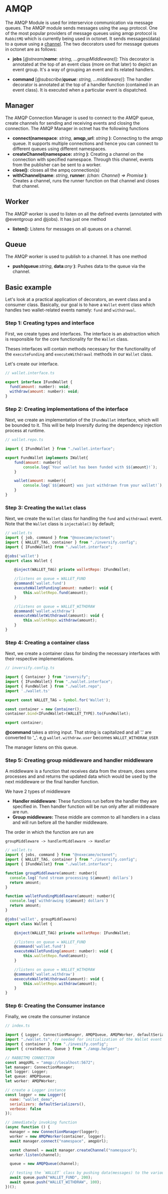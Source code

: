 # AMQP

The AMQP Module is used for interservice communication via message queues.
The AMQP module sends messages using the `amqp` protocol. One of the most popular providers of message queues using amqp protocol is `RabbitMQ` which is currently being used in octonet.
It sends messages(data) to a queue using a [channel](https://www.rabbitmq.com/channels.html).
The two decorators used for message queues in octonet are as follows:

- **jobs** [*@stream(**name**: string, ...groupMiddleware)*]: This decorator is annotated at the top of an event class (more on that later) to depict an event group. It's a way of grouping an event and its related handlers.

- **command** [_@subscribe(**queue**: string, ...middleware)_]: The handler decorator is annotated at the top of a handler function (contained in an event class). It is executed when a particular event is dispatched.

## Manager

The AMQP Connection Manager is used to connect to the AMQP queue, create channels for sending and receiving events and closing the connection.
The AMQP Manager in octnet has the following functions

- **connect(namespace**: _string_, **amqp_url**: _string_ **)**: Connecting to the amqp queue. It supports multiple connections and hence you can connect to different queues using different namespaces.
- **createChannel(namespace:** _string_ **)**: Creating a channel on the connection with specified namespace. Through this channel, events from the publisher can be sent to a worker.
- **close()**: closes all the ampq connection(s)
- **withChannel(name**: _string_, **runner**: _(chan: Channel) => Promise<void>_ **)**: Creates a channel, runs the runner function on that channel and closes that channel.

## Worker

The AMQP worker is used to listen on all the defined events (annotated with @eventgroup and @jobs). It has just one method

- **listen()**: Listens for messages on all queues on a channel.

## Queue

The AMQP worker is used to publish to a channel. It has one method

- **push(queue**:_string_, **data**:_any_ **)**: Pushes data to the queue via the channel.

## Basic example

Let's look at a practical application of decorators, an event class and a consumer class. Basically, our goal is to have a `Wallet` event class which handles two wallet-related events namely: `fund` and `withdrawal`.

### Step 1: Creating types and interface

First, we create types and interfaces. The interface is an abstraction which is responsible for the core functionality for the `Wallet` class.

Theses interfaces will contain methods necessary for the functionality of the `executeFunding` and `executeWithdrawal` methods in our `Wallet` class.

Let's create our interface.

```js
// wallet.interface.ts

export interface IFundWallet {
  fund(amount: number): void;
  withdraw(amount: number): void;
}
```

### Step 2: Creating implementations of the interface

Next, we create an implementation of the `IFundWallet` interface, which will be bounded to it. This will be help Inversify during the dependency injection process at runtime.

```js
// wallet.repo.ts

import { IFundWallet } from "./wallet.interface";

export FundWallet implements IWallet{
    fund(amount: number){
        console.log(`Your wallet has been funded with $${amount}!`);
    }

    wallet(amount: number){
        console.log(`$${amount} was just withdrawn from your wallet!`);
    }
}
```

### Step 3: Creating the `Wallet` class

Next, we create the `Wallet` class for handling the `fund` and `withdrawal` event. Note that the `Wallet` class is `injectable()` by default;

```js
// wallet.ts
import { job, command } from "@noxecame/octonet";
import { WALLET_TAG, container } from "./inversify.config";
import { IFundWallet} from "./wallet.interface";

@jobs('wallet')
export class Wallet {

    @inject(WALLET_TAG) private walletRepo: IFundWallet;

    //listens on queue = WALLET_FUND
    @command('wallet.fund')
    executeWalletFunding(amount: number): void {
        this.walletRepo.fund(amount);
    }

    //listens on queue = WALLET_WITHDRAW
    @command('wallet.withdraw')
    eexecuteWalletWithdrawal(amount): void {
        this.walletRepo.withdraw(amount);
    }
}
```

### Step 4: Creating a container class

Next, we create a container class for binding the necessary interfaces with their respective implementations.

```js
// inversify.config.ts

import { Container } from "inversify";
import { IFundWallet} from "./wallet.interface";
import { FundWallet } from "./wallet.repo";
import './wallet.ts'

export const WALLET_TAG = Symbol.for('Wallet');

const container = new Container();
container.bind<IFundWallet>(WALLET_TYPE).to(FundWallet);

export container;
```

**@command** takes a string input. That string is capitalized and all '.' are converted to '\_'. e,g `wallet.withdraw.user` becomes `WALLET_WITHDRAW_USER`

The manager listens on this queue.

### Step 5: Creating group middleware and handler middleware

A middleware is a function that receives data from the stream, does some processes and and returns the updated data which would be used by the next middleware or the final handler function.

We have 2 types of middleware

- **Handler middleware**: These functions run before the handler they are specified in. Then handler function will be run only after all middleware are run.
- **Group middleware:** These middle are common to all handlers in a class and will run before all the handler middleware.

The order in which the function are run are

```
groupMiddleware -> handlerMiddleware -> Handler
```

```js
// wallet.ts
import { jobs, command } from "@noxecame/octonet";
import { WALLET_TAG, container } from "./inversify.config";
import { IFundWallet} from "./wallet.interface";

function groupMiddleware(amount: number){
  console.log(`fund stream processing ${amount} dollars`)
  return amount;
}

function walletFundingMiddleware(amount: number){
  console.log(`withdrawing ${amount} dollars`)
  return amount;
}

@jobs('wallet', groupMiddleware)
export class Wallet {

    @inject(WALLET_TAG) private walletRepo: IFundWallet;

    //listens on queue = WALLET_FUND
    @command('wallet.fund')
    executeWalletFunding(amount: number): void {
        this.walletRepo.fund(amount);
    }

    //listens on queue = WALLET_WITHDRAW
    @command('wallet.withdraw')
    eexecuteWalletWithdrawal(amount): void {
        this.walletRepo.withdraw(amount);
    }
}
```

### Step 6: Creating the Consumer instance

Finally, we create the consumer instance

```js
// index.ts

import { Logger, ConnectionManager, AMQPQueue, AMQPWorker, defaultSerializers } from "@noxecame/octonet";
import "./wallet.ts"; // needed for initialization of the Wallet event class
import { container } from "./invesify.config";
import { createQueue, Queue } from "./amqp.helper";

// RABBITMQ CONNECTION
const amqpURL = "amqp://localhost:5672";
let manager: ConnectionManager;
let logger: Logger;
let queue: AMQPQueue;
let worker: AMQPWorker;

// create a Logger instance
const logger = new Logger({
  name: "wallet_demo",
  serializers: defaultSerializers(),
  verbose: false
});

// immediately invoking function
(async function () {
  manager = new ConnectionManager(logger);
  worker = new AMQPWorker(container, logger);
  await manager.connect("namespace", amqpUrl);

  const channel = await manager.createChannel("namespace");
  worker.listen(channel);

  queue = new AMQPQueue(channel);

  // testing the `WALLET` class by pushing data(messages) to the various queues
  await queue.push("WALLET_FUND", 200);
  await queue.push("WALLET_WITHDRAW", 100);
})();
```
